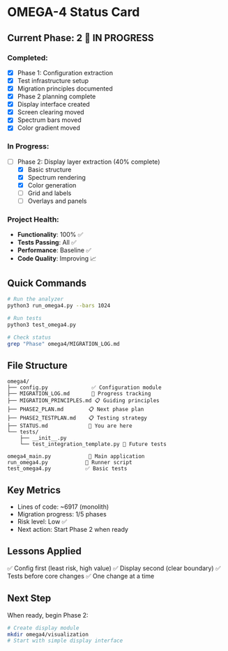 # OMEGA-4 Status Card

## Current Phase: 2 🔄 IN PROGRESS

### Completed:
- [x] Phase 1: Configuration extraction
- [x] Test infrastructure setup
- [x] Migration principles documented
- [x] Phase 2 planning complete
- [x] Display interface created
- [x] Screen clearing moved
- [x] Spectrum bars moved
- [x] Color gradient moved

### In Progress:
- [ ] Phase 2: Display layer extraction (40% complete)
  - [x] Basic structure
  - [x] Spectrum rendering
  - [x] Color generation
  - [ ] Grid and labels
  - [ ] Overlays and panels

### Project Health:
- **Functionality**: 100% ✅
- **Tests Passing**: All ✅
- **Performance**: Baseline ✅
- **Code Quality**: Improving 📈

## Quick Commands

```bash
# Run the analyzer
python3 run_omega4.py --bars 1024

# Run tests
python3 test_omega4.py

# Check status
grep "Phase" omega4/MIGRATION_LOG.md
```

## File Structure
```
omega4/
├── config.py              ✅ Configuration module
├── MIGRATION_LOG.md       📝 Progress tracking
├── MIGRATION_PRINCIPLES.md 📋 Guiding principles  
├── PHASE2_PLAN.md        📋 Next phase plan
├── PHASE2_TESTPLAN.md    📋 Testing strategy
├── STATUS.md             📍 You are here
└── tests/
    ├── __init__.py
    └── test_integration_template.py 🔧 Future tests

omega4_main.py            🏃 Main application
run_omega4.py            🚀 Runner script
test_omega4.py           ✅ Basic tests
```

## Key Metrics
- Lines of code: ~6917 (monolith)
- Migration progress: 1/5 phases
- Risk level: Low ✅
- Next action: Start Phase 2 when ready

## Lessons Applied
✅ Config first (least risk, high value)
✅ Display second (clear boundary)
✅ Tests before core changes
✅ One change at a time

## Next Step
When ready, begin Phase 2:
```bash
# Create display module
mkdir omega4/visualization
# Start with simple display interface
```